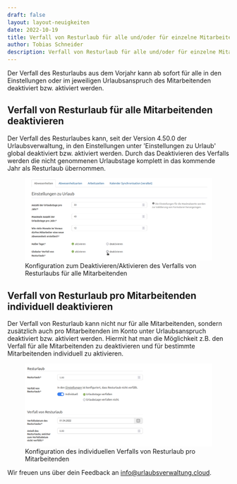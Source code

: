 ```yaml
---
draft: false
layout: layout-neuigkeiten
date: 2022-10-19
title: Verfall von Resturlaub für alle und/oder für einzelne Mitarbeitenden deaktivieren
author: Tobias Schneider
description: Verfall von Resturlaub für alle und/oder für einzelne Mitarbeitenden deaktivieren
---
```


Der Verfall des Resturlaubs aus dem Vorjahr kann ab sofort für alle in den Einstellungen oder im jeweiligen Urlaubsanspruch
des Mitarbeitenden deaktiviert bzw. aktiviert werden.

<!-- more -->

## Verfall von Resturlaub für alle Mitarbeitenden deaktivieren

Der Verfall des Resturlaubes kann, seit der Version 4.50.0 der Urlaubsverwaltung, in den Einstellungen unter 
'Einstellungen zu Urlaub' global deaktiviert bzw. aktiviert werden. Durch das Deaktivieren des Verfalls werden die 
nicht genommenen Urlaubstage komplett in das kommende Jahr als Resturlaub übernommen.

<div class="flex my-8">
    <figure>
        <picture>
            <source srcset="residual-leave-configuration.avif" type="image/avif" />
            <img
              src="residual-leave-configuration.png"
              alt="Konfiguration zum Deaktivieren/Aktivieren des Verfalls von Resturlaubs für alle Mitarbeitenden"
              decoding="async"
              loading="lazy"
              class="rounded-lg"
            />
        </picture>
        <figcaption class="text-sm text-center">Konfiguration zum Deaktivieren/Aktivieren des Verfalls von Resturlaubs für alle Mitarbeitenden</figcaption>
    </figure>
</div>

## Verfall von Resturlaub pro Mitarbeitenden individuell deaktivieren

Der Verfall von Resturlaub kann nicht nur für alle Mitarbeitenden, sondern zusätzlich auch pro Mitarbeitenden im Konto 
unter Urlaubsanspruch deaktiviert bzw. aktiviert werden. Hiermit hat man die Möglichkeit z.B. den Verfall für alle Mitarbeitenden
zu deaktivieren und für bestimmte Mitarbeitenden individuell zu aktivieren.

<div class="flex my-8">
    <figure>
        <picture>
            <source srcset="residual-leave-configuration-employee.avif" type="image/avif" />
            <img
              src="residual-leave-configuration-employee.png"
              alt="Konfiguration des individuellen Verfalls von Resturlaub pro Mitarbeitenden"
              decoding="async"
              loading="lazy"
              class="rounded-lg"
            />
        </picture>
        <figcaption class="text-sm text-center">Konfiguration des individuellen Verfalls von Resturlaub pro Mitarbeitenden</figcaption>
    </figure>
</div>

Wir freuen uns über dein Feedback an <a href="mailto:info@urlaubsverwaltung.cloud?subject=Feedback">info@urlaubsverwaltung.cloud</a>.
<br/>
